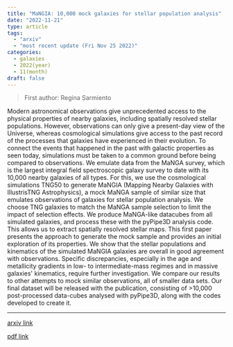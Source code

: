 ```yaml
---
title: "MaNGIA: 10,000 mock galaxies for stellar population analysis"
date: "2022-11-21"
type: article
tags:
  - "arxiv"
  - "most recent update (Fri Nov 25 2022)"
categories:
  - galaxies
  - 2022(year)
  - 11(month)
draft: false
---
```


> First author: Regina Sarmiento

 Modern astronomical observations give unprecedented access to the physical
properties of nearby galaxies, including spatially resolved stellar
populations. However, observations can only give a present-day view of the
Universe, whereas cosmological simulations give access to the past record of
the processes that galaxies have experienced in their evolution. To connect the
events that happened in the past with galactic properties as seen today,
simulations must be taken to a common ground before being compared to
observations. We emulate data from the MaNGA survey, which is the largest
integral field spectroscopic galaxy survey to date with its 10,000 nearby
galaxies of all types. For this, we use the cosmological simulations TNG50 to
generate MaNGIA (Mapping Nearby Galaxies with IllustrisTNG Astrophysics), a
mock MaNGA sample of similar size that emulates observations of galaxies for
stellar population analysis. We choose TNG galaxies to match the MaNGA sample
selection to limit the impact of selection effects. We produce MaNGA-like
datacubes from all simulated galaxies, and process these with the pyPipe3D
analysis code. This allows us to extract spatially resolved stellar maps. This
first paper presents the approach to generate the mock sample and provides an
initial exploration of its properties. We show that the stellar populations and
kinematics of the simulated MaNGIA galaxies are overall in good agreement with
observations. Specific discrepancies, especially in the age and metallicity
gradients in low- to intermediate-mass regimes and in massive galaxies'
kinematics, require further investigation. We compare our results to other
attempts to mock similar observations, all of smaller data sets. Our final
dataset will be released with the publication, consisting of >10,000
post-processed data-cubes analysed with pyPipe3D, along with the codes
developed to create it.

---
[arxiv link](http://arxiv.org/abs/2211.11790v1)

[pdf link](http://arxiv.org/pdf/2211.11790v1)
